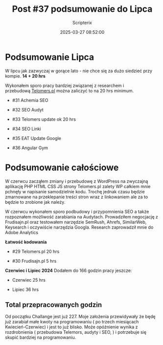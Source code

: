 ﻿---
title: "Post #37 podsumowanie do Lipca"
date: 2025-03-27 08:52:00
author: Scripterix
slug: 37-suma-lipca
post_id: 818
categories:
  - "Ogólne"
  - "Wyzwanie"
tags:
  - "seo-audit"
original_url: "https://opengateweb.com/posts/37-suma-lipca/"
---

# Podsumowanie Lipca

W lipcu jak zazwyczaj w gorące lato - nie chce się za dużo siedzieć przy kompie. **14 + 20 hrs**

Wykonałem sporo pracy bardziej związanej z researchem i przebudową [Telomers.pl](https://telomers.pl/) można zaliczyć to na 20 hrs minimum.

- #31 Achemia SEO

- #32 SEO Audyt

- #33 Telomers update ok 20 hrs

- #34 SEO Linki

- #35 EAT Update Google

- #36 Angular Gym

# Podsumowanie całościowe

W czerwcu zacząłem zmiany i przebudowę z WordPress na zwyczajną aplikację PHP HTML CSS JS strony Telomers.pl zalety WP całkiem mnie pchnęły w napisanie samodzielnie kodu. Trochę jednak czasu będzie zmarnowane na przeklepanie treści stron wraz z linkowaniem ale za to będzie to zrobione jak należy.

W czerwcu wykonałem sporo podbudowy i przypomnienia SEO a także rozpoznałem możliwość zarabiania na Audytach. Prowadziłem negocjację z Frudisajn.pl oraz testowałem narzędzie SemRush, Ahrefs, SimilarWeb, Keysearch i oczywiście narzędzia Googla. Research zaprowadził mnie do Adobe Analytics

**Łatwość kodowania**

- #29 Telomers.pl 20 hrs

- #30 Frudisajn.pl 5 hrs

**Czerwiec i Lipiec 2024** Dodałem do 166 godzin pracy jeszcze:

- Czerwiec 25 hrs

- Lipiec 36 hrs

## Total przepracowanych godzin

Od początku Challange jest już 227. Moje założenia przewidywały że będę już zarabiał małe kwoty na programowaniu ( po trzech miesiącach Kwiecień-Czerwiec) i jest to już blisko. Może opóźnienie wynika z rozdrobnienia ( przebudowa Telemors, audyty i SEO, ) i potrzebuje się skupić bardziej na programowaniu.
